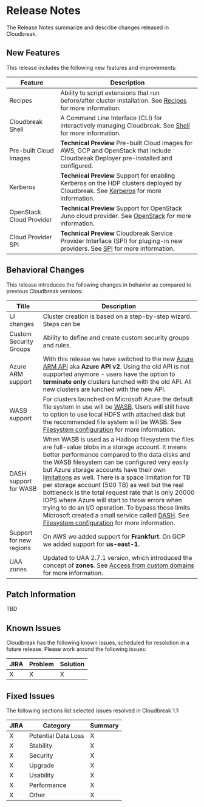 # Release Notes

The Release Notes summarize and describe changes released in Cloudbreak.


## New Features

This release includes the following new features and improvements:

| Feature | Description |
|----|----|
| Recipes | Ability to script extensions that run before/after cluster installation. See [Recipes](recipes.md) for more information. |
| Cloudbreak Shell | A Command Line Interface (CLI) for interactively managing Cloudbreak. See [Shell](shell.md) for more information. |
| Pre-built Cloud Images | **Technical Preview** Pre-built Cloud images for AWS, GCP and OpenStack that include Cloudbreak Deployer pre-installed and configured.|
| Kerberos | **Technical Preview** Support for enabling Kerberos on the HDP clusters deployed by Cloudbreak. See [Kerberos](kerberos.md) for more information. |
| OpenStack Cloud Provider |  **Technical Preview** Support for OpenStack Juno cloud provider. See [OpenStack](openstack.md) for more information. |
| Cloud Provider SPI | **Technical Preview** Cloudbreak Service Provider Interface (SPI) for pluging-in new providers. See [SPI](spi.md) for more information. |


## Behavioral Changes

This release introduces the following changes in behavior as compared to previous Cloudbreak versions:

| Title | Description |
|----|----|
|UI changes|Cluster creation is based on a step-by-step wizard. Steps can be |
| Custom Security Groups | Ability to define and create custom security groups and rules.|
| Azure ARM support | With this release we have switched to the new [Azure ARM API](https://azure.microsoft.com/en-us/documentation/articles/resource-group-overview/) aka **Azure API v2**. Using the old API is not supported anymore - users have the option to **terminate only** clusters lunched with the old API. All new clusters are lunched with the new API.|
|WASB support|For clusters launched on Microsoft Azure the default file system in use will be [WASB](http://blogs.msdn.com/b/cindygross/archive/2015/02/04/understanding-wasb-and-hadoop-storage-in-azure.aspx). Users will still have to option to use local HDFS with attached disk but the recommended file system will be WASB. See [Filesystem configuration](azure_pre_prov.md) for more information.|
|DASH support for WASB|When WASB is used as a Hadoop filesystem the files are full-value blobs in a storage account. It means better performance compared to the data disks and the WASB filesystem can be configured very easily but Azure storage accounts have their own [limitations](https://azure.microsoft.com/en-us/documentation/articles/azure-subscription-service-limits/#storage-limits) as well. There is a space limitation for TB per storage account (500 TB) as well but the real bottleneck is the total request rate that is only 20000 IOPS where Azure will start to throw errors when trying to do an I/O operation. To bypass those limits Microsoft created a small service called [DASH](https://github.com/MicrosoftDX/Dash). See [Filesystem configuration](azure_pre_prov.md) for more information.|
|Support for new regions|On AWS we added support for **Frankfurt**. On GCP we added support for **us-east-1**.|
|UAA zones| Updated to UAA 2.7.1 version, which introduced the concept of **zones**. See [Access from custom domains](configuration.md) for more information.|



## Patch Information

TBD

## Known Issues

Cloudbreak has the following known issues, scheduled for resolution in a future release. Please work around the following issues:

| JIRA | Problem | Solution |
|----|----|---|
| X | X | X |


## Fixed Issues

The following sections list selected issues resolved in Cloudbreak 1.1:

| JIRA | Category | Summary |
|----|----|---|
| X |Potential Data Loss | X |
| X |Stability | X |
| X |Security | X |
| X |Upgrade | X |
| X |Usability | X |
| X |Performance | X |
| X |Other | X |
